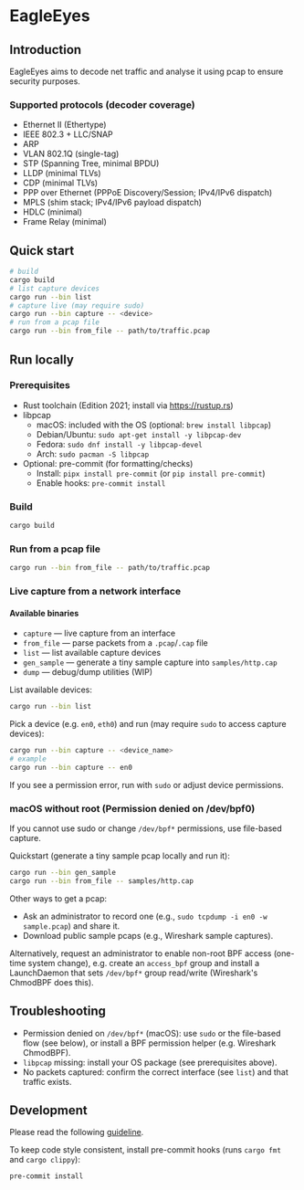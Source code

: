 # EagleEyes

## Introduction

EagleEyes aims to decode net traffic and analyse it using pcap to ensure security purposes.

### Supported protocols (decoder coverage)
- Ethernet II (Ethertype)
- IEEE 802.3 + LLC/SNAP
- ARP
- VLAN 802.1Q (single-tag)
- STP (Spanning Tree, minimal BPDU)
- LLDP (minimal TLVs)
- CDP (minimal TLVs)
- PPP over Ethernet (PPPoE Discovery/Session; IPv4/IPv6 dispatch)
- MPLS (shim stack; IPv4/IPv6 payload dispatch)
- HDLC (minimal)
- Frame Relay (minimal)

## Quick start

```sh
# build
cargo build
# list capture devices
cargo run --bin list
# capture live (may require sudo)
cargo run --bin capture -- <device>
# run from a pcap file
cargo run --bin from_file -- path/to/traffic.pcap
```

## Run locally

### Prerequisites

- Rust toolchain (Edition 2021; install via https://rustup.rs)
- libpcap
  - macOS: included with the OS (optional: `brew install libpcap`)
  - Debian/Ubuntu: `sudo apt-get install -y libpcap-dev`
  - Fedora: `sudo dnf install -y libpcap-devel`
  - Arch: `sudo pacman -S libpcap`
- Optional: pre-commit (for formatting/checks)
  - Install: `pipx install pre-commit` (or `pip install pre-commit`)
  - Enable hooks: `pre-commit install`

### Build

```sh
cargo build
```

### Run from a pcap file

```sh
cargo run --bin from_file -- path/to/traffic.pcap
```

### Live capture from a network interface

#### Available binaries
- `capture` — live capture from an interface
- `from_file` — parse packets from a `.pcap`/`.cap` file
- `list` — list available capture devices
- `gen_sample` — generate a tiny sample capture into `samples/http.cap`
- `dump` — debug/dump utilities (WIP)

List available devices:

```sh
cargo run --bin list
```

Pick a device (e.g. `en0`, `eth0`) and run (may require `sudo` to access capture devices):

```sh
cargo run --bin capture -- <device_name>
# example
cargo run --bin capture -- en0
```

If you see a permission error, run with `sudo` or adjust device permissions.

### macOS without root (Permission denied on /dev/bpf0)

If you cannot use sudo or change `/dev/bpf*` permissions, use file-based capture.

Quickstart (generate a tiny sample pcap locally and run it):

```sh
cargo run --bin gen_sample
cargo run --bin from_file -- samples/http.cap
```

Other ways to get a pcap:
- Ask an administrator to record one (e.g., `sudo tcpdump -i en0 -w sample.pcap`) and share it.
- Download public sample pcaps (e.g., Wireshark sample captures).

Alternatively, request an administrator to enable non-root BPF access (one-time system change), e.g. create an `access_bpf` group and install a LaunchDaemon that sets `/dev/bpf*` group read/write (Wireshark's ChmodBPF does this).

## Troubleshooting
- Permission denied on `/dev/bpf*` (macOS): use `sudo` or the file-based flow (see below), or install a BPF permission helper (e.g. Wireshark ChmodBPF).
- `libpcap` missing: install your OS package (see prerequisites above).
- No packets captured: confirm the correct interface (see `list`) and that traffic exists.

## Development

Please read the following [guideline](doc/guideline.md).

To keep code style consistent, install pre-commit hooks (runs `cargo fmt` and `cargo clippy`):

```sh
pre-commit install
```
